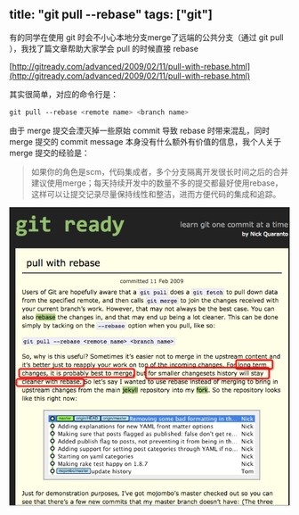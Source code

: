 title: "git pull --rebase"
tags: ["git"]
---

有的同学在使用 git 时会不小心本地分支merge了远端的公共分支（通过 git pull ），我找了篇文章帮助大家学会 pull 的时候直接 rebase

[http://gitready.com/advanced/2009/02/11/pull-with-rebase.html](http://gitready.com/advanced/2009/02/11/pull-with-rebase.html)

其实很简单，对应的命令行是：

```bash
git pull --rebase <remote name> <branch name>
```

由于 merge 提交会湮灭掉一些原始 commit 导致 rebase 时带来混乱，同时 merge 提交的 commit message 本身没有什么额外有价值的信息，我个人关于 merge 提交的经验是：  

>如果你的角色是scm，代码集成者，多个分支隔离开发很长时间之后的合并建议使用merge；每天持续开发中的数量不多的提交都最好使用rebase，这样可以让提交记录尽量保持线性和整洁，进而方便代码的集成和追踪。

![](/uploads/2016_01_21_01.png)
